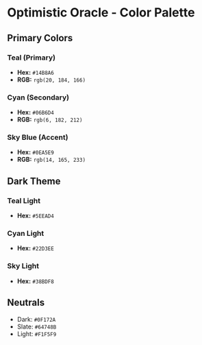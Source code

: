 # Optimistic Oracle - Color Palette

## Primary Colors

### Teal (Primary)
- **Hex:** `#14B8A6`
- **RGB:** `rgb(20, 184, 166)`

### Cyan (Secondary)
- **Hex:** `#06B6D4`
- **RGB:** `rgb(6, 182, 212)`

### Sky Blue (Accent)
- **Hex:** `#0EA5E9`
- **RGB:** `rgb(14, 165, 233)`

## Dark Theme

### Teal Light
- **Hex:** `#5EEAD4`

### Cyan Light
- **Hex:** `#22D3EE`

### Sky Light
- **Hex:** `#38BDF8`

## Neutrals

- Dark: `#0F172A`
- Slate: `#64748B`
- Light: `#F1F5F9`
